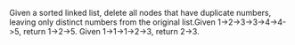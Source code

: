 Given a sorted linked list, delete all nodes that have duplicate numbers, leaving only distinct numbers from the original list.Given 1->2->3->3->4->4->5, return 1->2->5.
Given 1->1->1->2->3, return 2->3.

